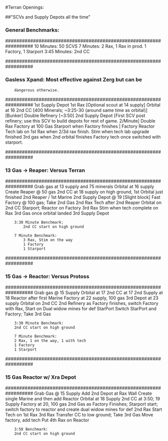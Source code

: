 #Terran Openings:

##"SCVs and Supply Depots all the time"



###	General Benchmarks:
##################################################################
		10 Minutes: 50 SCVS
		7 Minutes: 2 Rax, 1 Rax in prod. 1 Factory, 1 Starport
		3:45 Minutes: 2nd CC

##################################################################
###	Gasless Xpand: Most effective against Zerg but can be 
		dangerous otherwise.
##################################################################
		1st Supply Depot
		1st Rax
			[Optional scout at 14 supply]
		Orbital at 16
		2nd CC [400 Minerals; ~3:25-30 (around same time as orbital)]
			[Bunker]
		Double Refinery [~3:50]
		2nd Supply Depot [First SCV post refinery; use this SCV to build depots for rest of game. 2/Minute]
		Double Rax
		Factory at 100 Gas
		Starport when Factory finishes | Factory Reactor
		Tech lab on 1st Rax when 2/3d rax finish. Stim when tech lab upgrade finished
		3rd gas when 2nd orbital finishes
		Factory tech once switched with starport.


##################################################################
###	13 Gas -> Reaper: Versus Terran
##################################################################
		Grab gas at 13 supply and 75 minerals
		Orbital at 16 supply
		Create Reaper @ 50 gas 
		2nd CC at 18 supply on high ground, 1st Orbital just finished
		2nd Reaper / 1st Marine
		2nd Supply Depot @ 19 [Slight block] 
		Fast Factory @ 100 gas; Take 2nd Gas
		2nd Rax
		Tech after 2nd Reaper
		Orbital on 2nd CC
		Starport; Reactor on Factory
		3rd Rax
		Stim when tech complete on Rax
		3rd Gas once orbital landed
		3rd Supply Depot

		3:30 Minute Benchmark:
			2nd CC start on high ground

		7 Minute Benchmark:
			3 Rax, Stim on the way
			1 Factory
			1 Starport

##################################################################
###	15 Gas -> Reactor: Versus Protoss
################################################################## 
		Grab gas @ 15 Supply
		Orbital at 17
		2nd CC at 17
		2nd Supply at 18
		Reactor after first Marine
		Factory at 22 supply, 100 gas
		3rd Depot at 23 supply
		Orbital on 2nd CC
		2nd Refinery as Factory finishes, switch Factory with Rax, Start on Dual widow mines for def
		StarPort
		Switch StarPort and Factory; Take 3rd Gas

		3:30 Minute Benchmark:
		2nd CC start on high ground

		7 Minute Benchmark:
		2 Rax, 1 on the way, 1 with tech
		1 Factory
		1 Starport

##################################################################
###	15 Gas Reactor w/ Xra Depot
##################################################################
		Grab Gas @ 15 Supply
		Add 2nd Depot at Rax Wall
		Create single Marine and then add Reactor
		Orbital at 18 Supply
		2nd CC at 3:50; 19 Supply
		Factory at 20, 100 gas
		2nd Gas as Factory Finishes; Starport start; switch factory to reactor and create dual widow mines for def
		2nd Rax
		Start Tech on 1st Rax
		3rd Rax
		Transfer CC to low ground; Take 3rd Gas
		Move factory, add tech
		Put 4th Rax on Reactor

		3:50 Benchmark:
		2nd CC start on high ground
